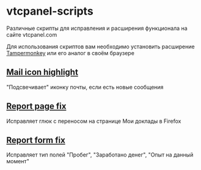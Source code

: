 # vtcpanel-scripts
Различные скрипты для исправления и расширения функционала на сайте vtcpanel.com

Для использования скриптов вам необходимо установить расширение [Tampermonkey](https://tampermonkey.net/) или его аналог в своём браузере

## [Mail icon highlight](mail_notify.user.js)
"Подсвечивает" иконку почты, если есть новые сообщения

## [Report page fix](report_fix.user.js)
Исправляет глюк с переносом на странице Мои доклады в Firefox

## [Report form fix](report_form_fix.user.js)
Исправляет тип полей "Пробег", "Заработано денег", "Опыт на данный момент"
